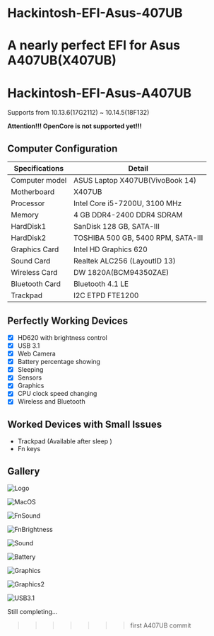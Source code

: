 # Hackintosh-EFI-Asus-407UB
A nearly perfect EFI for Asus A407UB(X407UB)
=======
Hackintosh-EFI-Asus-A407UB
=====
Supports from 10.13.6(17G2112) ~ 10.14.5(18F132)

**Attention!!! OpenCore is not supported yet!!!**

## Computer Configuration

| Specifications | Detail                                                             |
| -------------- | ------------------------------------------------------------------ |
| Computer model | ASUS Laptop X407UB(VivoBook 14)                                    |
| Motherboard    | X407UB                                                             |
| Processor      | Intel Core i5-7200U, 3100 MHz                                      |
| Memory         | 4 GB DDR4-2400 DDR4 SDRAM                                          |
| HardDisk1      | SanDisk 128 GB, SATA-III                                           |
| HardDisk2      | TOSHIBA 500 GB, 5400 RPM, SATA-III                                 |
| Graphics Card  | Intel HD Graphics 620                                              |
| Sound Card     | Realtek ALC256 (LayoutID 13)                                       |
| Wireless Card  | DW 1820A(BCM94350ZAE)                                              |
| Bluetooth Card | Bluetooth 4.1 LE                                                   |
| Trackpad       | I2C ETPD FTE1200                                                   |


## Perfectly Working Devices

- [x] HD620 with brightness control
- [x] USB 3.1
- [x] Web Camera
- [x] Battery percentage showing
- [x] Sleeping
- [x] Sensors
- [x] Graphics
- [x] CPU clock speed changing
- [x] Wireless and  Bluetooth

## Worked Devices with Small Issues

- Trackpad (Available after sleep )
- Fn keys  

## Gallery

![Logo](./assets/logo.png)

![MacOS](./assets/MacOS.png)

![FnSound](./assets/音量.png)

![FnBrightness](./assets/亮度.png)

![Sound](./assets/音频.png)

![Battery](./assets/电源.png)

![Graphics](./assets/显示器.png)

![Graphics2](./assets/显示配置.png)

![USB3.1](./assets/USB.png)

Still completing...
>>>>>>> first A407UB commit
